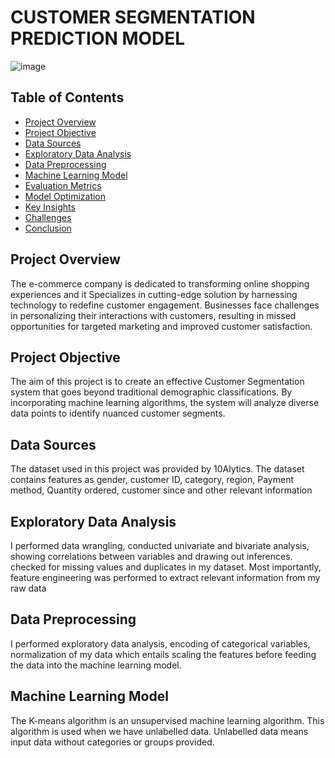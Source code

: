 # CUSTOMER SEGMENTATION PREDICTION MODEL

![image](https://github.com/dapzwalt/CUSTOMER-SEGMENTATION-PREDICTION-MODEL/assets/125368548/8a4254a7-ed95-4a8f-b5ab-cb5149fc242d)

## Table of Contents
- [Project Overview](#project-overview)
- [Project Objective](#project-objective)
- [Data Sources](#data-sources)
- [Exploratory Data Analysis](#exploratory-data-analysis)
- [Data Preprocessing](#data-preprocessing)
- [Machine Learning Model](#machine-learning-model)
- [Evaluation Metrics](#evaluation-metrics)
- [Model Optimization](#model-optimization)
- [Key Insights](#key-insights)
- [Challenges](#challenges)
- [Conclusion](#conclusion)

## Project Overview
The e-commerce company is dedicated to transforming online shopping experiences and it Specializes in cutting-edge solution by harnessing technology to redefine customer engagement. Businesses face challenges in 
personalizing their interactions with customers, resulting in missed opportunities for targeted marketing and improved customer satisfaction.

## Project Objective
The aim of this project is to create an effective Customer Segmentation system that goes beyond traditional demographic classifications. By incorporating machine learning algorithms, the system will analyze diverse data points to identify
nuanced customer segments.

## Data Sources
The dataset used in this project was provided by 10Alytics. The dataset contains features as gender, customer ID, category, region, Payment method, Quantity ordered, customer since and other relevant information

## Exploratory Data Analysis
I performed data wrangling, conducted univariate and bivariate analysis, showing correlations between variables and drawing out inferences. checked for missing values and duplicates in my dataset. Most importantly, 
feature engineering was performed to extract relevant information from my raw data

## Data Preprocessing
I performed exploratory data analysis, encoding of categorical variables, normalization of my data which entails scaling the features before feeding the data into the machine learning model.

## Machine Learning Model
The K-means algorithm is an unsupervised machine learning algorithm. This algorithm is used when we have unlabelled data. Unlabelled data means input data without categories or groups provided.
